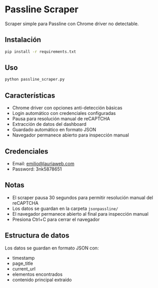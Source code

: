 # Passline Scraper

Scraper simple para Passline con Chrome driver no detectable.

## Instalación

```bash
pip install -r requirements.txt
```

## Uso

```bash
python passline_scraper.py
```

## Características

- Chrome driver con opciones anti-detección básicas
- Login automático con credenciales configuradas
- Pausa para resolución manual de reCAPTCHA
- Extracción de datos del dashboard
- Guardado automático en formato JSON
- Navegador permanece abierto para inspección manual

## Credenciales

- Email: emilio@lauriaweb.com
- Password: 3nk5878651

## Notas

- El scraper pausa 30 segundos para permitir resolución manual del reCAPTCHA
- Los datos se guardan en la carpeta `jsonpassline/`
- El navegador permanece abierto al final para inspección manual
- Presiona Ctrl+C para cerrar el navegador

## Estructura de datos

Los datos se guardan en formato JSON con:
- timestamp
- page_title
- current_url
- elementos encontrados
- contenido principal extraído
